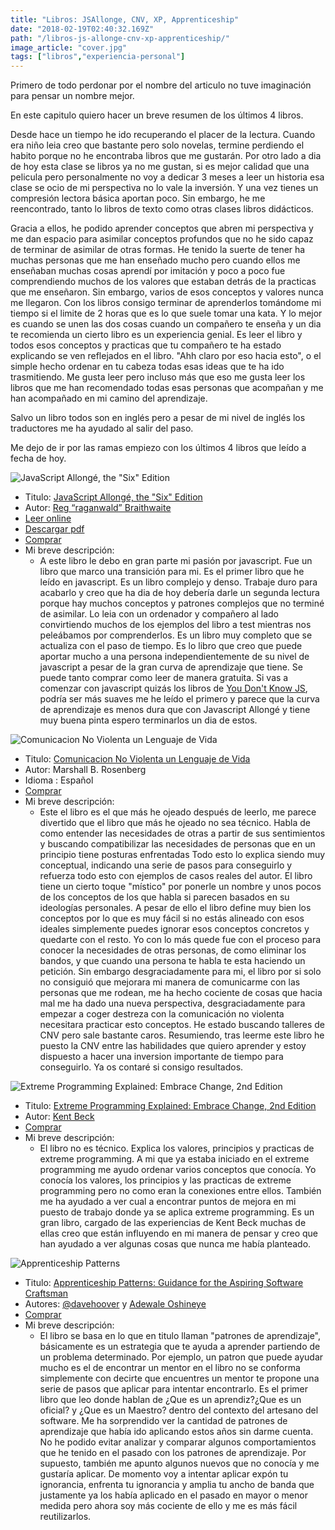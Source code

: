 ```yaml
---
title: "Libros: JSAllonge, CNV, XP, Apprenticeship"
date: "2018-02-19T02:40:32.169Z"
path: "/libros-js-allonge-cnv-xp-apprenticeship/"
image_article: "cover.jpg"
tags: ["libros","experiencia-personal"]
---
```


Primero de todo perdonar por el nombre del articulo no tuve 
imaginación para pensar un nombre mejor.

En este capitulo quiero hacer un breve resumen de los últimos 4 libros.

Desde hace un tiempo he ido recuperando el placer de la lectura. Cuando era niño
leia creo que bastante pero solo novelas, termine perdiendo el habito porque
no he encontraba libros que me gustarán. Por otro lado a dia de hoy esta 
clase se libros ya no me gustan, si es mejor calidad que una pelicula pero personalmente no voy a dedicar
3 meses a leer un historia esa clase se ocio de mi perspectiva no lo vale la inversión. Y una vez tienes
un compresión lectora básica aportan poco. Sin embargo, he me reencontrado, tanto lo libros de 
texto como otras clases libros didácticos.

Gracia a ellos, he podido aprender conceptos que abren mi perspectiva y me dan espacio
para asimilar conceptos profundos que no he sido capaz de terminar de asimilar de otras formas.
He tenido la suerte de tener ha muchas personas que me han enseñado mucho pero 
cuando ellos me enseñaban muchas cosas aprendí por imitación y poco a poco fue comprendiendo
muchos de los valores que estaban detrás de la practicas que me enseñaron. Sin embargo,
varios de esos conceptos y valores nunca me llegaron. Con los libros consigo terminar de aprenderlos
tomándome mi tiempo si el limite de 2 horas que es lo que suele tomar una kata.
Y lo mejor es cuando se unen las dos cosas cuando un compañero te enseña
y un dia te recomienda un cierto libro es un experiencia genial. Es leer el libro y todos
esos conceptos y practicas que tu compañero te ha estado explicando se ven reflejados en el
libro. "Ahh claro por eso hacia esto", o el simple hecho ordenar en tu cabeza todas esas ideas que te 
ha ido trasmitiendo. Me gusta leer pero incluso más que eso me gusta leer los libros que me han
recomendado todas esas personas que acompañan y me han acompañado en mi camino del aprendizaje.

Salvo un libro todos son en inglés pero a pesar de mi nivel de inglés los traductores me ha ayudado al salir del paso.

Me dejo de ir por las ramas empiezo con los últimos 4 libros que leído a fecha de hoy.

![JavaScript Allongé, the "Six" Edition](allonge1.jpg)


- Titulo: [JavaScript Allongé, the "Six" Edition](https://leanpub.com/javascriptallongesix)
-  Autor: [Reg “raganwald” Braithwaite](https://twitter.com/raganwald)
- [Leer online](https://leanpub.com/javascriptallongesix/read)
- [Descargar pdf](http://samples.leanpub.com/javascriptallongesix-sample.pdf)
- [Comprar](https://leanpub.com/javascriptallongesix)
- Mi breve descripción:
    - A este libro le debo en gran parte mi pasión por javascript. Fue un libro que marco una transición para mi. Es el primer libro que he leído en javascript.
    Es un libro complejo y denso. Trabaje duro para acabarlo y creo que ha dia de hoy debería
    darle un segunda lectura porque  hay muchos conceptos y patrones complejos que no terminé de asimilar.
    Lo leia con un ordenador y compañero al lado convirtiendo muchos de los ejemplos del 
    libro a test mientras nos peleábamos por comprenderlos.
    Es un libro muy completo que se actualiza con el paso de tiempo. Es lo libro que creo que puede aportar mucho a una persona independientemente de su nivel de javascript a pesar de la gran curva de aprendizaje que tiene.
    Se puede tanto comprar como leer de manera gratuita.
    Si vas a comenzar con javascript quizás los libros de [You Don't Know JS](https://github.com/getify/You-Dont-Know-JS), 
    podría ser más suaves me he leído el primero y parece que la curva de aprendizaje es menos dura que con Javascript Allongé 
    y tiene muy buena pinta espero terminarlos un dia de estos. 



![Comunicacion No Violenta un Lenguaje de Vida](comunicacion-no-violenta.jpg)

- Titulo: [Comunicacion No Violenta un Lenguaje de Vida](https://www.amazon.es/Comunicaci%C3%B3n-no-violenta-lenguaje-vida/dp/987218349X)
- Autor: Marshall B. Rosenberg
- Idioma : Español
- [Comprar](https://www.amazon.es/Comunicaci%C3%B3n-no-violenta-lenguaje-vida/dp/987218349X)
- Mi breve descripción:
    - Este el libro es el que más he ojeado después de leerlo, me parece divertido que el libro que
    más he ojeado no sea técnico.
    Habla de como entender las necesidades de otras a partir de sus sentimientos y buscando
    compatibilizar las necesidades de personas que en un principio tiene posturas enfrentadas
    Todo esto lo explica siendo muy conceptual, indicando una serie de pasos para conseguirlo y refuerza todo esto
    con ejemplos de casos reales del autor. El libro tiene un cierto toque "místico" por ponerle un nombre y unos pocos de los conceptos de los que habla
     si parecen basados en su ideologías personales.
    A pesar de ello el libro define muy bien los conceptos por lo que es muy fácil si no estás alineado con esos ideales simplemente
    puedes ignorar esos conceptos concretos y quedarte con el resto. 
    Yo con lo más quede fue con el proceso para conocer la necesidades de otras personas, de como eliminar los bandos, 
    y que cuando una persona te habla te esta haciendo un petición.
    Sin embargo desgraciadamente para mi, el libro por si solo no consiguió que mejorara mi manera de comunicarme con las personas que me rodean,
    me ha hecho cociente de cosas que hacia mal me ha dado una nueva perspectiva,
    desgraciadamente para empezar a coger destreza con la comunicación no violenta necesitara practicar esto conceptos.
    He estado buscando talleres de CNV pero sale bastante caros. 
    Resumiendo, tras leerme este libro he puesto la CNV entre las habilidades que quiero aprender y estoy dispuesto a hacer una inversion importante 
    de tiempo para conseguirlo. Ya os contaré si consigo resultados.


![Extreme Programming Explained: Embrace Change, 2nd Edition](extreme-programming-explained-second-edition.jpg)

- Titulo: [Extreme Programming Explained: Embrace Change, 2nd Edition](https://www.amazon.com/Extreme-Programming-Explained-Embrace-Change/dp/0321278658)
-  Autor: [Kent Beck](https://twitter.com/kentbeck?lang=es)
- [Comprar](https://www.amazon.com/Extreme-Programming-Explained-Embrace-Change/dp/0321278658)
- Mi breve descripción:
    - El libro no es técnico. Explica los valores, principios y practicas de extreme programming. A mi que ya estaba iniciado en el extreme programming 
    me ayudo ordenar varios conceptos que conocía. Yo conocía los valores, los principios y las practicas de extreme programming pero no como eran 
    la conexiones entre ellos. También me ha ayudado a ver cual a encontrar puntos de mejora en mi puesto de trabajo donde
    ya se aplica extreme programming. Es un gran libro, cargado de las experiencias de Kent Beck muchas de ellas creo que están influyendo en mi 
     manera de pensar y creo que han ayudado a ver algunas cosas que nunca me había planteado.


![Apprenticeship Patterns](apprenticeship-pattern.jpg)

- Titulo: [Apprenticeship Patterns: Guidance for the Aspiring Software Craftsman](https://www.amazon.com/Apprenticeship-Patterns-Guidance-Aspiring-Craftsman/dp/0596518382)
- Autores: [@davehoover](https://twitter.com/davehoover) y [Adewale Oshineye](https://twitter.com/ade_oshineye)
- [Comprar](https://www.amazon.com/Apprenticeship-Patterns-Guidance-Aspiring-Craftsman/dp/0596518382)
- Mi breve descripción:
   - El libro se basa en lo que en titulo llaman "patrones de aprendizaje", básicamente es un estrategia que
    te ayuda a aprender partiendo de un problema determinado.
    Por ejemplo, un patron que puede ayudar mucho es el de encontrar un mentor
    en el libro no se conforma simplemente con decirte que encuentres un mentor te propone una serie de pasos que aplicar
    para intentar encontrarlo.
    Es el primer libro que leo donde hablan de ¿Que es un aprendiz?¿Que es un oficial? y ¿Que es un Maestro?
    dentro del contexto del artesano del software. 
    Me ha sorprendido ver la cantidad de patrones de aprendizaje que había ido aplicando estos años sin darme cuenta. 
    No he podido evitar analizar y comparar algunos comportamientos que he tenido en el pasado con los patrones de aprendizaje.
    Por supuesto, también me apunto algunos nuevos que no conocía y me gustaría aplicar.
    De momento voy a intentar aplicar expón tu ignorancia, enfrenta tu ignorancia y amplia tu ancho de banda que justamente
    ya los había aplicado en el pasado en mayor o menor medida pero ahora soy más cociente de ello y me es más fácil reutilizarlos.     

